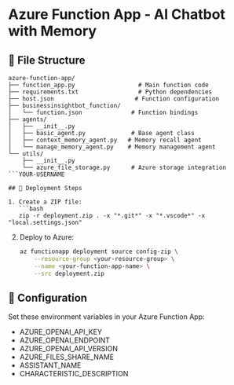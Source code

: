 # Azure Function App - AI Chatbot with Memory

## 📁 File Structure

```
azure-function-app/
├── function_app.py                  # Main function code
├── requirements.txt                 # Python dependencies
├── host.json                       # Function configuration
├── businessinsightbot_function/
│   └── function.json              # Function bindings
├── agents/
│   ├── __init__.py
│   ├── basic_agent.py             # Base agent class
│   ├── context_memory_agent.py   # Memory recall agent
│   └── manage_memory_agent.py    # Memory management agent
└── utils/
    ├── __init__.py
    └── azure_file_storage.py      # Azure storage integration
```YOUR-USERNAME

## 🚀 Deployment Steps

1. Create a ZIP file:
   ```bash
   zip -r deployment.zip . -x "*.git*" -x "*.vscode*" -x "local.settings.json"
   ```

2. Deploy to Azure:
   ```bash
   az functionapp deployment source config-zip \
       --resource-group <your-resource-group> \
       --name <your-function-app-name> \
       --src deployment.zip
   ```

## 🔧 Configuration

Set these environment variables in your Azure Function App:
- AZURE_OPENAI_API_KEY
- AZURE_OPENAI_ENDPOINT
- AZURE_OPENAI_API_VERSION
- AZURE_FILES_SHARE_NAME
- ASSISTANT_NAME
- CHARACTERISTIC_DESCRIPTION
